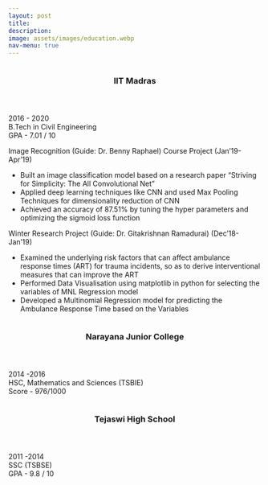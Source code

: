 ```yaml
---
layout: post
title: 
description: 
image: assets/images/education.webp
nav-menu: true
---
```


<div id="main">

<!-- Two -->
<section id="two" class="spotlights">
	<section>
		<a class="image">
			<img src="{% link assets/images/iitmadras.jpeg %}" alt="" data-position="center center" />
		</a>
		<div class="content">
			<div class="inner">
				<header class="major">
					<h3>IIT Madras</h3>
				</header>
				<p>
                2016 - 2020 <br>
                B.Tech in Civil Engineering <br>
                GPA - 7.01 / 10 <br>
				</p>
				<h>Image Recognition (Guide: Dr. Benny Raphael) Course Project (Jan’19-Apr’19)</h>
				<ul>
					<li>Built an image classification model based on a research paper “Striving for Simplicity: The All Convolutional Net”</li>
					<li>Applied deep learning techniques like CNN and used Max Pooling Techniques for dimensionality reduction of CNN</li>
					<li>Achieved an accuracy of 87.51% by tuning the hyper parameters and optimizing the sigmoid loss function</li>
				</ul>
				<h>Winter Research Project (Guide: Dr. Gitakrishnan Ramadurai) (Dec’18-Jan’19)</h>
				<ul>
					<li>Examined the underlying risk factors that can affect ambulance response times (ART) for trauma incidents, so as to derive interventional measures that can improve the ART</li>
					<li>Performed Data Visualisation using matplotlib in python for selecting the variables of MNL Regression model</li>
					<li>Developed a Multinomial Regression model for predicting the Ambulance Response Time based on the Variables</li>
				</ul>
			</div>
		</div>
	</section>
	<section>
   		<a class="image">
			<img src="{% link assets/images/narayana.jpeg %}" alt="" data-position="top center" />
		</a>
		<div class="content">
			<div class="inner">
				<header class="major">
					<h3>Narayana Junior College</h3>
				</header>
				<p>
                2014 -2016 <br>
                HSC, Mathematics and Sciences (TSBIE) <br>
                Score - 976/1000 <br>
                </p>
			</div>
		</div>
	</section>
    <section>
		<a class="image">
			<img src="{% link assets/images/tejaswi.jpeg %}" alt="" data-position="top center" />
		</a>
		<div class="content">
			<div class="inner">
				<header class="major">
					<h3>Tejaswi High School</h3>
				</header>
				<p>
                2011 -2014 <br>
                SSC (TSBSE)  <br>
                GPA - 9.8 / 10 <br>
                </p>
			</div>
		</div>
	</section>
</section>

</div>
